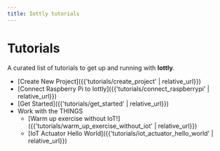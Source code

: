 ```yaml
---
title: Iottly tutorials
---
```


# Tutorials 

A curated list of tutorials to get up and running with __Iottly__.

- [Create New Project]({{'tutorials/create_project' | relative_url}})
- [Connect Raspberry Pi to Iottly]({{'tutorials/connect_raspberrypi' | relative_url}})
- [Get Started]({{'tutorials/get_started' | relative_url}})
- Work with the THINGS
  - [Warm up exercise without IoT!]({{'tutorials/warm_up_exercise_without_iot' | relative_url}})
  - [IoT Actuator Hello World]({{'tutorials/iot_actuator_hello_world' | relative_url}})
 
